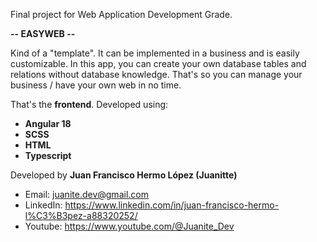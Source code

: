 Final project for Web Application Development Grade.

**-- EASYWEB --**

Kind of a "template". It can be implemented in a business and is easily customizable.
In this app, you can create your own database tables and relations without database knowledge.
That's so you can manage your business / have your own web in no time.

That's the **frontend**. Developed using:
- **Angular 18**
- **SCSS**
- **HTML**
- **Typescript**

Developed by **Juan Francisco Hermo López (Juanitte)**
- Email: juanite.dev@gmail.com
- LinkedIn: https://www.linkedin.com/in/juan-francisco-hermo-l%C3%B3pez-a88320252/
- Youtube: https://www.youtube.com/@Juanite_Dev
